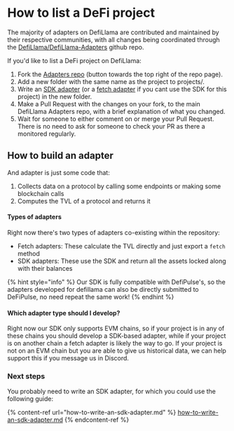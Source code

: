 # How to list a DeFi project

The majority of adapters on DefiLlama are contributed and maintained by their respective communities, with all changes being coordinated through the [DefiLlama/DefiLlama-Adapters](https://github.com/DefiLlama/DefiLlama-Adapters) github repo.



If you'd like to list a DeFi project on DefiLlama:

1. Fork the [Adapters repo](https://github.com/DefiLlama/DefiLlama-Adapters) (button towards the top right of the repo page).
2. Add a new folder with the same name as the project to projects/.
3. Write an [SDK adapter](how-to-write-an-sdk-adapter.md) (or a [fetch adapter](how-to-write-a-fetch-adapter.md) if you cant use the SDK for this project) in the new folder.
4. Make a Pull Request with the changes on your fork, to the main DefiLlama Adapters repo, with a brief explanation of what you changed.
5. Wait for someone to either comment on or merge your Pull Request. There is no need to ask for someone to check your PR as there a monitored regularly.

## How to build an adapter

And adapter is just some code that:

1. Collects data on a protocol by calling some endpoints or making some blockchain calls
2. Computes the TVL of a protocol and returns it

#### Types of adapters

Right now there's two types of adapters co-existing within the repository:

* Fetch adapters: These calculate the TVL directly and just export a `fetch` method
* SDK adapters: These use the SDK and return all the assets locked along with their balances

{% hint style="info" %}
Our SDK is fully compatible with DefiPulse's, so the adapters developed for defillama can also be directly submitted to DeFiPulse, no need repeat the same work!
{% endhint %}

#### Which adapter type should I develop?

Right now our SDK only supports EVM chains, so if your project is in any of these chains you should develop a SDK-based adapter, while if your project is on another chain a fetch adapter is likely the way to go. If your project is not on an EVM chain but you are able to give us historical data, we can help support this if you message us in Discord.

### Next steps

You probably need to write an SDK adapter, for which you could use the following guide:

{% content-ref url="how-to-write-an-sdk-adapter.md" %}
[how-to-write-an-sdk-adapter.md](how-to-write-an-sdk-adapter.md)
{% endcontent-ref %}
